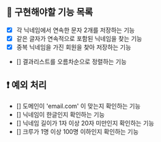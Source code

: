## 🚀 구현해야할 기능 목록

+ [X] 각 닉네임에서 연속한 문자 2개를 저장하는 기능
+ [X] 같은 글자가 연속적으로 포함된 닉네임을 찾는 기능
+ [X] 중복 닉네임을 가진 회원을 찾아 저장하는 기능
+ [] 결과리스트를 오름차순으로 정렬하는 기능

## ❗️ 예외 처리
+ [] 도메인이 'email.com' 이 맞는지 확인하는 기능
+ [] 닉네임이 한글인지 확인하는 기능
+ [] 닉네임 길이가 1자 이상 20자 미만인지 확인하는 기능
+ [] 크루가 1명 이상 100명 이하인지 확인하는 기능
